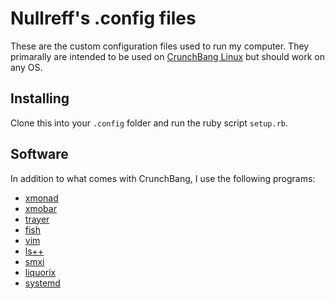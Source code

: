 Nullreff's .config files
========================

These are the custom configuration files used to run my computer.  They primarally are intended to be used on [CrunchBang Linux](http://crunchbang.org/) but should work on any OS.

Installing
----------

Clone this into your `.config` folder and run the ruby script `setup.rb`.

Software
--------

In addition to what comes with CrunchBang, I use the following programs:

* [xmonad](http://xmonad.org/)
* [xmobar](http://projects.haskell.org/xmobar/)
* [trayer](http://www.ohloh.net/p/trayer)
* [fish](http://fishshell.com/)
* [vim](http://www.vim.org/)
* [ls++](https://github.com/trapd00r/ls--)
* [smxi](http://crunchbang.org/forums/viewtopic.php?id=22740)
* [liquorix](http://liquorix.net/)
* [systemd](https://wiki.debian.org/systemd)
